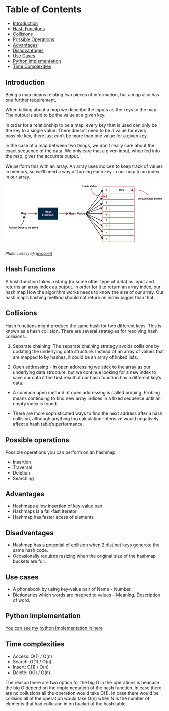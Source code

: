 # Table of Contents

- [Introduction](#introduction)
- [Hash Funcitons](#hash-functions)
- [Collisions](#collisions)
- [Possible Operations](#possible-operations)
- [Advantages](#advantages)
- [Disadvantages](#disadvantages)
- [Use Cases](#use-cases)
- [Python Implementation](#python-implementation)
- [Time Complexities](#time-complexities)
## Introduction

Being a map means relating two pieces of information, but a map also has one further requirement.

When talking about a map we describe the inputs as the keys to the map. The output is said to be the value at a given key.

In order for a relationship to be a map, every key that is used can only be the key to a single value. There doesn’t need to be a value for every possible key, there just can’t be more than one value for a given key.

In the case of a map between two things, we don’t really care about the exact sequence of the data. We only care that a given input, when fed into the map, gives the accurate output.

We perform this with an array. An array uses indices to keep track of values in memory, so we’ll need a way of turning each key in our map to an index in our array.

![hash_map](hash_map.png)

<small>_Photo curtesy of: [javapoint](https://www.javatpoint.com/hash-table)_</small>

## Hash Functions

A hash function takes a string (or some other type of data) as input and returns an array index as output. In order for it to return an array index, our hash map How the algorithm works needs to know the size of our array. Our hash map’s hashing method should not return an index bigger than that.

## Collisions

Hash functions might produce the same hash for two different keys. This is known as a hash collision. There are several strategies for resolving hash collisions:

1. Separate chaining: The separate chaining strategy avoids collisions by updating the underlying data structure. Instead of an array of values that are mapped to by hashes, it could be an array of linked lists.

2. Open addressing - In open addressing we stick to the array as our underlying data structure, but we continue looking for a new index to save our data if the first result of our hash function has a different key’s data.

- A common open method of open addressing is called probing. Probing means continuing to find new array indices in a fixed sequence until an empty index is found.

- There are more sophisticated ways to find the next address after a hash collision, although anything too calculation-intensive would negatively affect a hash table’s performance.

## Possible operations
Possible operations you can perform on an hashmap: 
- Insertion
- Traversal
- Deletion
- Searching

## Advantages
- Hashmaps allow insertion of key-value pair
- Hashmaps is a fail-fast iterator
- Hashmap has faster acess of elements
## Disadvantages
- Hashmap has a potential of collision when 2 distinct keys generate the same hash code.
- Occasionally requires resizing when the original size of the hashmap buckets are full.

## Use cases
- A phonebook by using key-value pair of Name - Number.
- Dictionaries which words are mapped to values - Meaning, Description of word.
## Python implementation

[You can see my python implementation in here](./hash_map.py)

## Time complexities

- Access: O(1) / O(n)
- Search: O(1) / O(n)
- Insert: O(1) / O(n)
- Delete: O(1) / O(n)

The reason there are two option for the big O in the operations is beacuse the big O depend on the implementation of the hash function. In case there are no collusions all the operation would take O(1). 
In case there would be collision all of the operation would take O(n) when N is the number of elements that had collusion in on bucket of the hash table.
